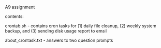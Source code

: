 A9 assignment 


contents:

crontab.sh - contains cron tasks for (1) daily file cleanup, (2) weekly system backup, and (3) sending disk usage report to email

about_crontask.txt - answers to two question prompts
